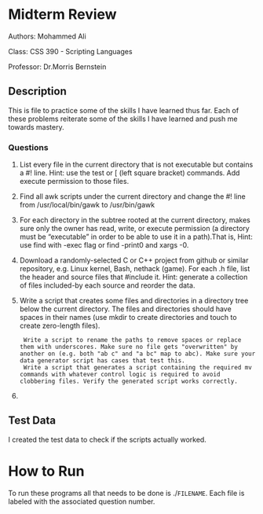 # Midterm Review 

Authors: Mohammed Ali

Class: CSS 390 - Scripting Languages

Professor: Dr.Morris Bernstein

## Description

This is file to practice some of the skills I have learned thus far. Each of these problems reiterate some of the skills I have learned and push me towards mastery. 

### Questions
1. List every file in the current directory that is not executable but contains a #! line. Hint: use the test or [ (left square bracket) commands. Add execute permission to those files.

2. Find all awk scripts under the current directory and change the #! line from /usr/local/bin/gawk to /usr/bin/gawk

3. For each directory in the subtree rooted at the current directory, makes sure only the owner has read, write, or execute permission (a directory must be “executable” in order to be able to use it in a path).That is, Hint: use find with -exec flag or find -print0 and xargs -0.

4. Download a randomly-selected C or C++ project from github or similar repository, e.g. Linux kernel, Bash, nethack (game). For each .h file, list the header and source files that #include it. Hint: generate a collection of files included-by each source and reorder the data.

5. Write a script that creates some files and directories in a directory tree below the current directory. The files and directories should have spaces in their names (use mkdir to create directories and touch to create zero-length files).
        
        Write a script to rename the paths to remove spaces or replace them with underscores. Make sure no file gets "overwritten" by another on (e.g. both "ab c" and "a bc" map to abc). Make sure your data generator script has cases that test this.
        Write a script that generates a script containing the required mv commands with whatever control logic is required to avoid clobbering files. Verify the generated script works correctly.

6. 

## Test Data
I created the test data to check if the scripts actually worked. 

# How to Run 

To run these programs all that needs to be done is ./`FILENAME`. Each file is labeled with the associated question number. 